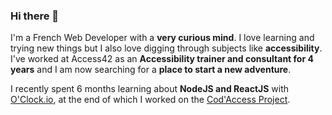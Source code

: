 ### Hi there 👋

I'm a French Web Developer with a **very curious mind**. I love learning and trying new things but I also love digging through subjects like **accessibility**.
I've worked at Access42 as an **Accessibility trainer and consultant for 4 years** and I am now searching for a **place to start a new adventure**.

I recently spent 6 months learning about **NodeJS and ReactJS** with [O'Clock.io](https://oclock.io/), at the end of which I worked on the [Cod'Access Project](https://github.com/florian-sanders/cod-access).
